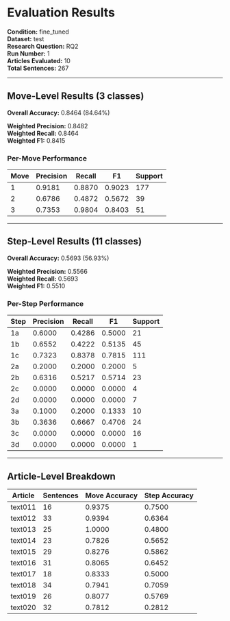 # Evaluation Results

**Condition:** fine_tuned  
**Dataset:** test  
**Research Question:** RQ2  
**Run Number:** 1  
**Articles Evaluated:** 10  
**Total Sentences:** 267  

---

## Move-Level Results (3 classes)

**Overall Accuracy:** 0.8464 (84.64%)  

**Weighted Precision:** 0.8482  
**Weighted Recall:** 0.8464  
**Weighted F1:** 0.8415  

### Per-Move Performance

| Move | Precision | Recall | F1 | Support |
|------|-----------|--------|----|---------|
| 1 | 0.9181 | 0.8870 | 0.9023 | 177 |
| 2 | 0.6786 | 0.4872 | 0.5672 | 39 |
| 3 | 0.7353 | 0.9804 | 0.8403 | 51 |

---

## Step-Level Results (11 classes)

**Overall Accuracy:** 0.5693 (56.93%)  

**Weighted Precision:** 0.5566  
**Weighted Recall:** 0.5693  
**Weighted F1:** 0.5510  

### Per-Step Performance

| Step | Precision | Recall | F1 | Support |
|------|-----------|--------|----|---------|
| 1a | 0.6000 | 0.4286 | 0.5000 | 21 |
| 1b | 0.6552 | 0.4222 | 0.5135 | 45 |
| 1c | 0.7323 | 0.8378 | 0.7815 | 111 |
| 2a | 0.2000 | 0.2000 | 0.2000 | 5 |
| 2b | 0.6316 | 0.5217 | 0.5714 | 23 |
| 2c | 0.0000 | 0.0000 | 0.0000 | 4 |
| 2d | 0.0000 | 0.0000 | 0.0000 | 7 |
| 3a | 0.1000 | 0.2000 | 0.1333 | 10 |
| 3b | 0.3636 | 0.6667 | 0.4706 | 24 |
| 3c | 0.0000 | 0.0000 | 0.0000 | 16 |
| 3d | 0.0000 | 0.0000 | 0.0000 | 1 |

---

## Article-Level Breakdown

| Article | Sentences | Move Accuracy | Step Accuracy |
|---------|-----------|---------------|---------------|
| text011 | 16 | 0.9375 | 0.7500 |
| text012 | 33 | 0.9394 | 0.6364 |
| text013 | 25 | 1.0000 | 0.4800 |
| text014 | 23 | 0.7826 | 0.5652 |
| text015 | 29 | 0.8276 | 0.5862 |
| text016 | 31 | 0.8065 | 0.6452 |
| text017 | 18 | 0.8333 | 0.5000 |
| text018 | 34 | 0.7941 | 0.7059 |
| text019 | 26 | 0.8077 | 0.5769 |
| text020 | 32 | 0.7812 | 0.2812 |
